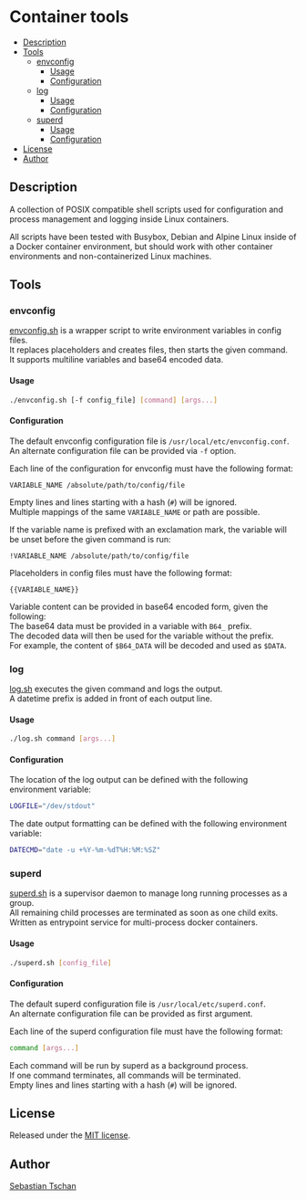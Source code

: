 # Container tools

- [Description](#description)
- [Tools](#tools)
  - [envconfig](#envconfig)
    - [Usage](#usage)
    - [Configuration](#configuration)
  - [log](#log)
    - [Usage](#usage-1)
    - [Configuration](#configuration-1)
  - [superd](#superd)
    - [Usage](#usage-2)
    - [Configuration](#configuration-2)
- [License](#license)
- [Author](#author)

## Description
A collection of POSIX compatible shell scripts used for configuration and
process management and logging inside Linux containers.

All scripts have been tested with Busybox, Debian and Alpine Linux inside
of a Docker container environment, but should work with other container
environments and non-containerized Linux machines.

## Tools

### envconfig
[envconfig.sh](bin/envconfig.sh) is a wrapper script to write environment
variables in config files.  
It replaces placeholders and creates files, then starts the given command.  
It supports multiline variables and base64 encoded data.

#### Usage

```sh
./envconfig.sh [-f config_file] [command] [args...]
```

#### Configuration
The default envconfig configuration file is `/usr/local/etc/envconfig.conf`.  
An alternate configuration file can be provided via `-f` option.  

Each line of the configuration for envconfig must have the following format:

```
VARIABLE_NAME /absolute/path/to/config/file
```

Empty lines and lines starting with a hash (`#`) will be ignored.  
Multiple mappings of the same `VARIABLE_NAME` or path are possible.

If the variable name is prefixed with an exclamation mark, the variable will be
unset before the given command is run:

```
!VARIABLE_NAME /absolute/path/to/config/file
```

Placeholders in config files must have the following format:

```
{{VARIABLE_NAME}}
```

Variable content can be provided in base64 encoded form,
given the following:  
The base64 data must be provided in a variable with `B64_` prefix.  
The decoded data will then be used for the variable without the prefix.  
For example, the content of `$B64_DATA` will be decoded and used as `$DATA`.

### log
[log.sh](bin/log.sh) executes the given command and logs the output.  
A datetime prefix is added in front of each output line.

#### Usage

```sh
./log.sh command [args...]
```

#### Configuration
The location of the log output can be defined
with the following environment variable:

```sh
LOGFILE="/dev/stdout"
```

The date output formatting can be defined
with the following environment variable:

```sh
DATECMD="date -u +%Y-%m-%dT%H:%M:%SZ"
```

### superd
[superd.sh](bin/superd.sh) is a supervisor daemon to manage long running
processes as a group.  
All remaining child processes are terminated as soon as one child exits.  
Written as entrypoint service for multi-process docker containers.

#### Usage

```sh
./superd.sh [config_file]
```

#### Configuration
The default superd configuration file is `/usr/local/etc/superd.conf`.  
An alternate configuration file can be provided as first argument.

Each line of the superd configuration file must have the following format:

```sh
command [args...]
```

Each command will be run by superd as a background process.  
If one command terminates, all commands will be terminated.  
Empty lines and lines starting with a hash (`#`) will be ignored.

## License
Released under the [MIT license](http://opensource.org/licenses/MIT).

## Author
[Sebastian Tschan](https://blueimp.net/)
